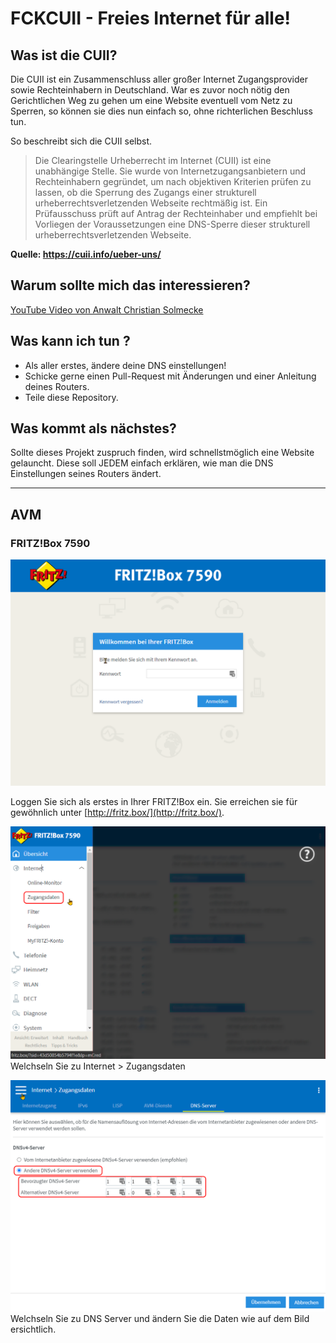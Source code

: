 # FCKCUII - Freies Internet für alle!

## Was ist die CUII?

Die CUII ist ein Zusammenschluss aller großer Internet Zugangsprovider sowie Rechteinhabern in Deutschland. War es zuvor noch nötig den Gerichtlichen Weg zu gehen um eine Website eventuell vom Netz zu Sperren, so können sie dies nun einfach so, ohne richterlichen Beschluss tun.


So beschreibt sich die CUII selbst.

> Die Clearingstelle Urheberrecht im Internet (CUII) ist eine unabhängige Stelle. Sie wurde von Internetzugangsanbietern und Rechteinhabern gegründet, um nach objektiven Kriterien prüfen zu lassen, ob die Sperrung des Zugangs einer strukturell urheberrechtsverletzenden Webseite rechtmäßig ist. Ein Prüfausschuss prüft auf Antrag der Rechteinhaber und empfiehlt bei Vorliegen der Voraussetzungen eine DNS-Sperre dieser strukturell urheberrechtsverletzenden Webseite.

**Quelle: https://cuii.info/ueber-uns/** 

## Warum sollte mich das interessieren?

[YouTube Video von Anwalt Christian Solmecke](https://www.youtube.com/watch?v=DSDjgK9PdTE)

## Was kann ich tun ?

- Als aller erstes, ändere deine DNS einstellungen!
- Schicke gerne einen Pull-Request mit Änderungen und einer Anleitung deines Routers.
- Teile diese Repository.

## Was kommt als nächstes?

Sollte dieses Projekt zuspruch finden, wird schnellstmöglich eine Website gelauncht. 
Diese soll JEDEM einfach erklären, wie man die DNS Einstellungen seines Routers ändert.

---

## AVM

### FRITZ!Box 7590

![alt text](tutorials/avm-fritz-7590/FRITZ_Box%207590_1.png "Einloggen")

Loggen Sie sich als erstes in Ihrer FRITZ!Box ein. Sie erreichen sie für gewöhnlich unter 
[http://fritz.box/](http://fritz.box/).

![alt text](tutorials/avm-fritz-7590/FRITZ_Box%207590_2.png "Zugangsdaten")
Welchseln Sie zu Internet > Zugangsdaten

![alt text](tutorials/avm-fritz-7590/FRITZ_Box%207590_3.png "DNS Server")
Welchseln Sie zu DNS Server und ändern Sie die Daten wie auf dem Bild ersichtlich.

